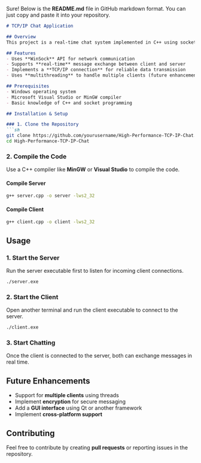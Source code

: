 Sure! Below is the **README.md** file in GitHub markdown format. You can just copy and paste it into your repository.  

```md
# TCP/IP Chat Application  

## Overview  
This project is a real-time chat system implemented in C++ using sockets and multithreading. The application consists of a **server** and a **client**, which communicate over TCP/IP to enable real-time message exchange. The server listens for incoming connections, and the client connects to the server to initiate a chat session.  

## Features  
- Uses **WinSock** API for network communication  
- Supports **real-time** message exchange between client and server  
- Implements a **TCP/IP connection** for reliable data transmission  
- Uses **multithreading** to handle multiple clients (future enhancement)  

## Prerequisites  
- Windows operating system  
- Microsoft Visual Studio or MinGW compiler  
- Basic knowledge of C++ and socket programming  

## Installation & Setup  

### 1. Clone the Repository  
```sh
git clone https://github.com/yourusername/High-Performance-TCP-IP-Chat.git
cd High-Performance-TCP-IP-Chat
```

### 2. Compile the Code  
Use a C++ compiler like **MinGW** or **Visual Studio** to compile the code.  

#### Compile Server  
```sh
g++ server.cpp -o server -lws2_32
```

#### Compile Client  
```sh
g++ client.cpp -o client -lws2_32
```

## Usage  

### 1. Start the Server  
Run the server executable first to listen for incoming client connections.  
```sh
./server.exe
```

### 2. Start the Client  
Open another terminal and run the client executable to connect to the server.  
```sh
./client.exe
```

### 3. Start Chatting  
Once the client is connected to the server, both can exchange messages in real time.  

## Future Enhancements  
- Support for **multiple clients** using threads  
- Implement **encryption** for secure messaging  
- Add a **GUI interface** using Qt or another framework  
- Implement **cross-platform support**  

## Contributing  
Feel free to contribute by creating **pull requests** or reporting issues in the repository.  
